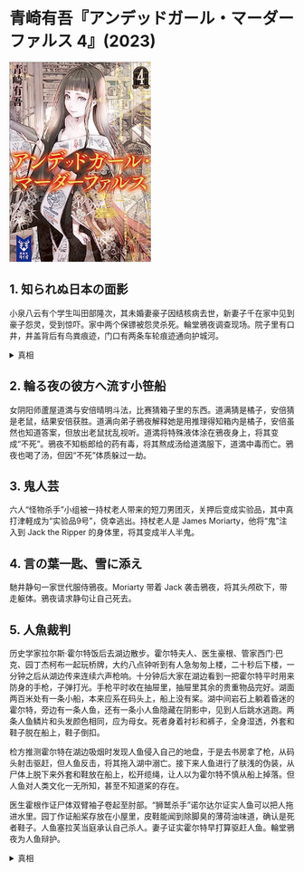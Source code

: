 # 青崎有吾『アンデッドガール・マーダーファルス 4』(2023)

<img src=images/2023_cover.jpg width=250/>

## 1. 知られぬ日本の面影

小泉八云有个学生叫田部隆次，其未婚妻豪子因结核病去世，新妻子千在家中见到豪子怨灵，受到惊吓。家中两个保镖被怨灵杀死。輪堂鴉夜调查现场。院子里有口井，井盖背后有鸟粪痕迹，门口有两条车轮痕迹通向护城河。

<details><summary>真相</summary>
时值木犀花飘落的季节，但是地上没有花瓣，说明最近打扫过。井盖背后有鸟粪，说明有人打开井盖反着放。车轮印很深，是搬重物的痕迹。有一伙强盗从古井底下挖掘通往皇室御用地的地道，把挖出的土运到护城河倒掉。强盗冒充怨灵，是为了让千老实呆在屋里。幕后大佬是激进派幸存者绫崎帆辅，他的目的是绑架皇太子。绫崎养了一条杀人镰獾，真打津軽将其杀死。
</details>

## 2. 輪る夜の彼方へ流す小笹船

女阴阳师蘆屋道満与安倍晴明斗法，比赛猜箱子里的东西。道满猜是橘子，安倍猜是老鼠，结果安倍获胜。道满向弟子鴉夜解释她是用推理得知箱内是橘子，安倍虽然也知道答案，但放出老鼠扰乱视听。道満将特殊液体涂在鴉夜身上，将其变成“不死”。鴉夜不知栃郎给的药有毒，将其熬成汤给道満服下，道満中毒而亡。鴉夜也喝了汤，但因“不死”体质躲过一劫。

## 3. 鬼人芸

六人“怪物杀手”小组被一持杖老人带来的短刀男团灭，关押后变成实验品，其中真打津軽成为“实验品9号”，侥幸逃出。持杖老人是 James Moriarty，他将“鬼”注入到 Jack the Ripper 的身体里，将其变成半人半鬼。

## 4. 言の葉一匙、雪に添え

馳井静句一家世代服侍鴉夜。Moriarty 带着 Jack 袭击鴉夜，将其头颅砍下，带走躯体。鴉夜请求静句让自己死去。

## 5. 人魚裁判

历史学家拉尔斯·霍尔特饭后去湖边散步。霍尔特夫人、医生豪根、管家西门·巴克、园丁杰柯布一起玩桥牌，大约八点钟听到有人急匆匆上楼，二十秒后下楼，一分钟之后从湖边传来连续六声枪响。十分钟后大家在湖边看到一把霍尔特平时用来防身的手枪，子弹打光。手枪平时收在抽屉里，抽屉里其余的贵重物品完好。湖面两百米处有一条小船，本来应系在码头上，船上没有桨。湖中间岩石上躺着昏迷的霍尔特，旁边有一条人鱼，还有一条小人鱼隐藏在阴影中，见到人后跳水逃跑。两条人鱼鳞片和头发颜色相同，应为母女。死者身着衬衫和裤子，全身湿透，外套和鞋子脱在船上，鞋子倒扣。

检方推测霍尔特在湖边吸烟时发现人鱼侵入自己的地盘，于是去书房拿了枪，从码头射击驱赶，但人鱼反击，将其拖入湖中溺亡。接下来人鱼进行了肤浅的伪装，从尸体上脱下来外套和鞋放在船上，松开缆绳，让人以为霍尔特不慎从船上掉落。但人鱼对人类文化一无所知，甚至不知道桨的存在。

医生霍根作证尸体双臂袖子卷起至肘部。“狮鹫杀手”诺尔达尔证实人鱼可以把人拖进水里。园丁作证船桨存放在小屋里，皮鞋能闻到除脚臭的薄荷油味道，确认是死者鞋子。人鱼塞拉芙当庭承认自己杀人。妻子证实霍尔特早打算驱赶人鱼。輪堂鴉夜为人鱼辩护。

<details><summary>真相</summary>
死者的眼镜仍放在抽屉里，不戴眼镜无法从码头射杀人鱼。死者不可能在开枪之前脱外套，因为人鱼无法上岸取得外套。如果人鱼先将死者拖入水中溺死，再脱下其外套，那么卷起来的袖子便会被拉长，与尸体发现时的状况不符。所以人鱼不是凶手。

霍尔特在湖边抽烟，有人从森林发动袭击，霍尔特拼命逃向码头，跳入小船，虽然没有桨，但风将小船推入湖中。袭击者从书房取来手枪射击，霍尔特在慌乱中脱下外套和鞋子，卷起衬衫袖子，跳入水中，但因不会游泳溺亡。鞋底有薄荷味，说明鞋子没有浸水，在入水之前脱下，也就是说霍尔特是自愿入水，而不是被拖下水。人鱼承认杀人是因为犯人用小人鱼作威胁。犯人知道霍尔特有晚餐后散步的习惯，并能劫持小人鱼，由此可知凶手是“狮鹫杀手”审问官，其杀人动机是爱慕西里耶小姐。
</details>

